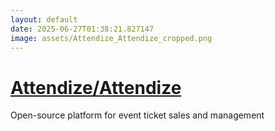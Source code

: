 ```yaml
---
layout: default
date: 2025-06-27T01:38:21.827147
image: assets/Attendize_Attendize_cropped.png
---
```


# [Attendize/Attendize](https://github.com/Attendize/Attendize)

Open-source platform for event ticket sales and management
